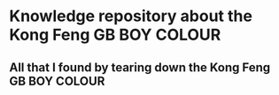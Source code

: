 # Knowledge repository about the Kong Feng GB BOY COLOUR
## All that I found by tearing down the Kong Feng GB BOY COLOUR

